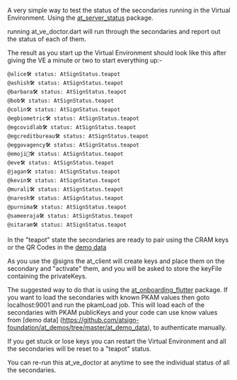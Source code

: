 A very simple way to test the status of the secondaries running in the Virtual Environment.
 Using the [at_server_status](https://pub.dev/packages/at_server_status) package.

running at_ve_doctor.dart will run through the secondaries and report out the status of each of them.

The result as you start up the Virtual Environment should look like this after giving the VE a minute or two to start everything up:- 

````
@alice🛠 status: AtSignStatus.teapot
@ashish🛠 status: AtSignStatus.teapot
@barbara🛠 status: AtSignStatus.teapot
@bob🛠 status: AtSignStatus.teapot
@colin🛠 status: AtSignStatus.teapot
@egbiometric🛠 status: AtSignStatus.teapot
@egcovidlab🛠 status: AtSignStatus.teapot
@egcreditbureau🛠 status: AtSignStatus.teapot
@eggovagency🛠 status: AtSignStatus.teapot
@emoji🦄🛠 status: AtSignStatus.teapot
@eve🛠 status: AtSignStatus.teapot
@jagan🛠 status: AtSignStatus.teapot
@kevin🛠 status: AtSignStatus.teapot
@murali🛠 status: AtSignStatus.teapot
@naresh🛠 status: AtSignStatus.teapot
@purnima🛠 status: AtSignStatus.teapot
@sameeraja🛠 status: AtSignStatus.teapot
@sitaram🛠 status: AtSignStatus.teapot
````
In the "teapot" state the secondaries are ready to pair using the CRAM keys or the QR Codes in the [demo data](https://github.com/atsign-foundation/at_demos/tree/master/at_demo_data)

As you use the @signs the at_client will create keys and place them on the secondary and "activate" them, and you will be asked to store the keyFile containing the privateKeys.

The suggested way to do that is using the [at_onboarding_flutter](https://pub.dev/packages/at_onboarding_flutter)
 package.
If you want to load the secondaries with known PKAM values then goto localhost:9001 and run the pkamLoad job. This will load each of the secondaries with PKAM publicKeys and your code can use know values from [demo data] (https://github.com/atsign-foundation/at_demos/tree/master/at_demo_data), to authenticate manually.

If you get stuck or lose keys you can restart the Virtual Environment and all the secondaries will be reset to a "teapot" status.

You can re-run this at_ve_doctor at anytime to see the individual status of all the secondaries. 
